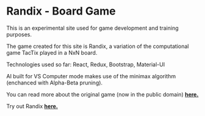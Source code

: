# Randix - Board Game

This is an experimental site used for game development and training purposes.

The game created for this site is Randix, a variation of the computational game TacTix played in a NxN board.

Technologies used so far: React, Redux, Bootstrap, Material-UI

AI built for VS Computer mode makes use of the minimax algorithm (enchanced with Alpha-Beta pruning).

You can read more about the original game (now in the public domain) [**here.**](https://en.wikipedia.org/wiki/TacTix)

Try out Randix [**here.**](https://atseniklidou.github.io/Randix-Game/)



